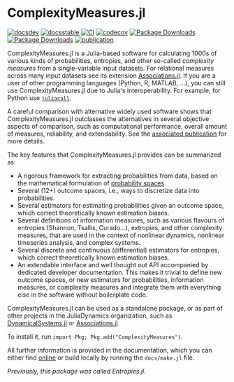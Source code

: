 # ComplexityMeasures.jl

[![docsdev](https://img.shields.io/badge/docs-dev-lightblue.svg)](https://juliadynamics.github.io/DynamicalSystemsDocs.jl/complexitymeasures/dev/)
[![docsstable](https://img.shields.io/badge/docs-stable-blue.svg)](https://juliadynamics.github.io/DynamicalSystemsDocs.jl/complexitymeasures/stable/)
[![CI](https://github.com/juliadynamics/ComplexityMeasures.jl/workflows/CI/badge.svg)](https://github.com/JuliaDynamics/ComplexityMeasures.jl/actions)
[![codecov](https://codecov.io/gh/JuliaDynamics/ComplexityMeasures.jl/branch/main/graph/badge.svg?token=6XlPGg5nRG)](https://codecov.io/gh/JuliaDynamics/ComplexityMeasures.jl)
[![Package Downloads](https://img.shields.io/badge/dynamic/json?url=http%3A%2F%2Fjuliapkgstats.com%2Fapi%2Fv1%2Ftotal_downloads%2FComplexityMeasures&query=total_requests&label=Downloads)](http://juliapkgstats.com/pkg/ComplexityMeasures)
[![Package Downloads](https://img.shields.io/badge/dynamic/json?url=http%3A%2F%2Fjuliapkgstats.com%2Fapi%2Fv1%2Ftotal_downloads%2FEntropies&query=total_requests&label=Downloads%20(Entropies))](http://juliapkgstats.com/pkg/Entropies)
[![publication](https://img.shields.io/badge/publication-PLOS.One-blueviolet.svg)](https://doi.org/10.1371/journal.pone.0324431)

ComplexityMeasures.jl is a Julia-based software for calculating 1000s of various kinds of
probabilities, entropies, and other so-called _complexity measures_ from a single-variable input datasets. For relational measures across many input datasets see its extension [Associations.jl](https://juliadynamics.github.io/Associations.jl/dev/).
If you are a user of other programming languages (Python, R, MATLAB, ...),
you can still use ComplexityMeasures.jl due to Julia's interoperability.
For example, for Python use [`juliacall`](https://pypi.org/project/juliacall/).

A careful comparison with alternative widely used software shows that ComplexityMeasures.jl outclasses the alternatives in several objective aspects of comparison, such as computational performance, overall amount of measures, reliability, and extendability. See the [associated publication](https://doi.org/10.1371/journal.pone.0324431) for more details.

The key features that ComplexityMeasures.jl provides can be summarized as:

- A rigorous framework for extracting probabilities from data, based on the mathematical formulation of [probability spaces](https://en.wikipedia.org/wiki/Probability_space).
- Several (12+) outcome spaces, i.e., ways to discretize data into probabilities.
- Several estimators for estimating probabilities given an outcome space, which correct theoretically known estimation biases.
- Several definitions of information measures, such as various flavours of entropies (Shannon, Tsallis, Curado...), extropies, and other complexity measures, that are used in the context of nonlinear dynamics, nonlinear timeseries analysis, and complex systems.
- Several discrete and continuous (differential) estimators for entropies, which correct theoretically known estimation biases.
- An extendable interface and well thought out API accompanied by dedicated developer documentation. This makes it trivial to define new outcome spaces, or new estimators for probabilities, information measures, or complexity measures and integrate them with everything else in the software without boilerplate code.

ComplexityMeasures.jl can be used as a standalone package, or as part of other projects in the JuliaDynamics organization, such as [DynamicalSystems.jl](https://juliadynamics.github.io/DynamicalSystemsDocs.jl/dynamicalsystems/dev/) or [Associations.jl](https://juliadynamics.github.io/Associations.jl/dev/).

To install it, run `import Pkg; Pkg.add("ComplexityMeasures")`.

All further information is provided in the documentation, which you can either find [online](https://juliadynamics.github.io/DynamicalSystemsDocs.jl/complexitymeasures/stable/) or build locally by running the `docs/make.jl` file.

_Previously, this package was called Entropies.jl._
